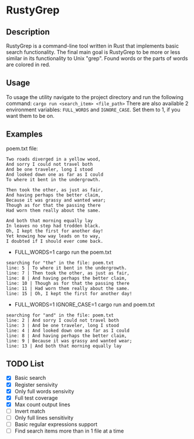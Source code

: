 # RustyGrep
## Description
RustyGrep is a command-line tool written in Rust that implements basic search functionality.
The final main goal is RustyGrep to be more or less similar in its functionality to Unix "grep".
Found words or the parts of words are colored in red.
## Usage
To usage the utility navigate to the project directory and run the following command:
```cargo run <search_item> <file_path>```
There are also available 2 environment variables: ```FULL_WORDS``` and ```IGNORE_CASE```. Set them to 1, if you want them to be on.
## Examples
poem.txt file:
```
Two roads diverged in a yellow wood,
And sorry I could not travel both
And be one traveler, long I stood
And looked down one as far as I could
To where it bent in the undergrowth.

Then took the other, as just as fair,
And having perhaps the better claim,
Because it was grassy and wanted wear;
Though as for that the passing there
Had worn them really about the same.

And both that morning equally lay
In leaves no step had trodden black.
Oh, I kept the first for another day!
Yet knowing how way leads on to way,
I doubted if I should ever come back.
```
* FULL_WORDS=1 cargo run the poem.txt
```
searching for "the" in the file: poem.txt
line: 5 | To where it bent in the undergrowth.
line: 7 | Then took the other, as just as fair,
line: 8 | And having perhaps the better claim,
line: 10 | Though as for that the passing there
line: 11 | Had worn them really about the same.
line: 15 | Oh, I kept the first for another day!
```
* FULL_WORDS=1 IGNORE_CASE=1 cargo run and poem.txt
```
searching for "and" in the file: poem.txt
line: 2 | And sorry I could not travel both
line: 3 | And be one traveler, long I stood
line: 4 | And looked down one as far as I could
line: 8 | And having perhaps the better claim,
line: 9 | Because it was grassy and wanted wear;
line: 13 | And both that morning equally lay
```
## TODO List
- [X] Basic search
- [X] Register sensivity
- [X] Only full words sensivity
- [X] Full test coverage 
- [X] Max count output lines
- [ ] Invert match
- [ ] Only full lines sensitivity
- [ ] Basic regular expressions support
- [ ] Find search items more than in 1 file at a time  
